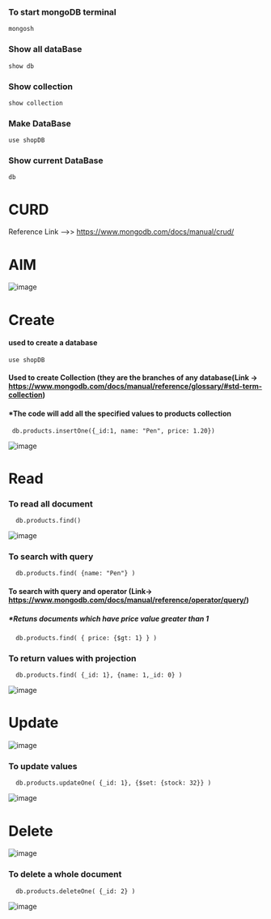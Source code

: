 ### To start mongoDB terminal
    mongosh

### Show all dataBase
    show db

### Show collection
    show collection
    
### Make DataBase
    use shopDB

### Show current DataBase
    db

# CURD
Reference Link -->> https://www.mongodb.com/docs/manual/crud/

# AIM
![image](https://user-images.githubusercontent.com/98096047/212467257-52393ef2-f3ab-4cb3-aeea-e84faba9d54e.png)


# Create
   #### used to create a database 
    use shopDB
    
   #### Used to create Collection (they are the branches of any database(Link -> https://www.mongodb.com/docs/manual/reference/glossary/#std-term-collection)
   #### *The code will add all  the specified values to products collection 
     db.products.insertOne({_id:1, name: "Pen", price: 1.20})
     
![image](https://user-images.githubusercontent.com/98096047/212466906-6be2e6e6-5fef-4cbc-9af6-a7618919d6a9.png)

  
  
# Read
   ### To read all document
      db.products.find()
     
![image](https://user-images.githubusercontent.com/98096047/212466942-6d94b99d-5dd8-4f25-a8e2-ce6f92486c7b.png)


   ### To search with query
      db.products.find( {name: "Pen"} )
      
   #### To search with query and operator (Link-> https://www.mongodb.com/docs/manual/reference/operator/query/)
   ##### *Retuns documents which have price value greater than 1
      db.products.find( { price: {$gt: 1} } )
      
   ### To return values with projection
      db.products.find( {_id: 1}, {name: 1,_id: 0} )
![image](https://user-images.githubusercontent.com/98096047/212467148-72c3bf15-7aab-4eff-9394-eb0fa9e54977.png)

# Update
![image](https://user-images.githubusercontent.com/98096047/212467766-f9c95dd8-9368-41f0-bac5-9a9d9fab5f5b.png)

   ### To update values
      db.products.updateOne( {_id: 1}, {$set: {stock: 32}} )
![image](https://user-images.githubusercontent.com/98096047/212467702-9433ee74-d015-4dc8-87ea-75e44213509d.png)

# Delete
![image](https://user-images.githubusercontent.com/98096047/212469098-ab05f362-1ad3-4c00-bbdf-a248f9558ab1.png)

  ###  To delete a whole document
      db.products.deleteOne( {_id: 2} )
![image](https://user-images.githubusercontent.com/98096047/212469171-bae34a5c-0db6-47ab-8574-ba2b5a25d2a7.png)

